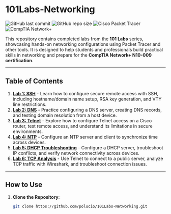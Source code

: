 # 101Labs-Networking
![GitHub last commit](https://img.shields.io/github/last-commit/polucio/101Labs-Networking)
![GitHub repo size](https://img.shields.io/github/repo-size/polucio/101Labs-Networking)
![Cisco Packet Tracer](https://img.shields.io/badge/Tool-Cisco%20Packet%20Tracer-blue)
![CompTIA Network+](https://img.shields.io/badge/Certification-Network%2B-red)

This repository contains completed labs from the **101 Labs** series, showcasing hands-on networking configurations using Packet Tracer and other tools. It is designed to help students and professionals build practical skills in networking and prepare for the **CompTIA Network+ N10-009 certification**.

---

## Table of Contents
1. **[Lab 1: SSH](SSH-Lab/)** - Learn how to configure secure remote access with SSH, including hostname/domain name setup, RSA key generation, and VTY line restrictions.
2. **[Lab 2: DNS](DNS-Lab/)** - Practice configuring a DNS server, creating DNS records, and testing domain resolution from a host device.
3. **[Lab 3: Telnet](Telnet-Lab/)** - Explore how to configure Telnet access on a Cisco router, test remote access, and understand its limitations in secure environments.
4. **[Lab 4: NTP](NTP-Lab/)** - Configure an NTP server and client to synchronize time across devices.
5. **[Lab 5: DHCP Troubleshooting](DHCP-Lab)** - Configure a DHCP server, troubleshoot IP conflicts, and verify network connectivity across devices.
6. **[Lab 6: TCP Analysis](TCP-Lab/)** - Use Telnet to connect to a public server, analyze TCP traffic with Wireshark, and troubleshoot connection issues.

---

## How to Use
1. **Clone the Repository**:
   ```bash
   git clone https://github.com/polucio/101Labs-Networking.git
